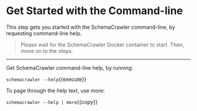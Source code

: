 # Get Started with the Command-line

This step gets you started with the SchemaCrawler command-line, by requesting command-line help.

> Please wait for the SchemaCrawler Docker container to start. Then, move on to the steps.

-----

Get SchemaCrawler command-line help, by running:

`schemacrawler --help`{{execute}}

To page through the help text, use more:

`schemacrawler --help | more`{{copy}}
